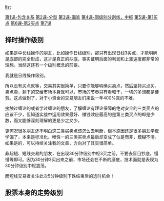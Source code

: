 
[list](http://v.qq.com/x/search/?searchSession=tabid=%E5%85%A8%E9%83%A8|0,%E8%B4%A2%E7%BB%8F|13,%E6%95%99%E8%82%B2|15,%E5%85%B6%E5%AE%83|7&preQid=5Raoz1YoEmrpvIqvK0DU371cxDxsTT_lZOuOlC2lYSTHPjJshdjR4g&q=%E7%BC%A0%E8%AE%BA%20%20%E6%BB%9A%E9%9B%AA%E7%90%83%E7%A0%94%E4%B9%A0%E7%A4%BE&queryFrom=3&isNeedQc=false&filterValue=undefined&cur=1&pageContext=)

[第1课-包含关系](https://v.qq.com/x/page/a07659fptl5.html)
[第2课-分型](https://v.qq.com/x/page/l0768l7c37f.html)
[第3课-画笔](https://v.qq.com/x/page/z07793r2nrh.html)
[第4课-同级别分割线，中枢](https://v.qq.com/x/page/q0700iwyscw.html)
[第5课-第1买点](https://v.qq.com/x/page/t0712zeoony.html)
[第6课-第2买点](https://v.qq.com/x/page/v0741ekyyfl.html)
[第7课](https://v.qq.com/x/page/v0753akzw2o.html)


## 择时操作级别

如果是中长线操作的朋友，比如操作日线级别，那只有出现日线3买点，才能明确是底部的完全形成，这才是真正的抄底，事实证明后面的利润和上涨速度都非常的理想。当然这还有一个级别概念的前提。

我就是日线操作级别。 



所以没有买点就等，交易其实很简单，只要你能够明确买卖点，然后坚持买点买、卖点卖，剩下的交给市场本身就可以，市场的节奏只有看和干，一切的多想都是徒劳。这点做到了，对于小资金的交易朋友们来说一年400%真的不难。



接触过缠论的或者学过缠论的朋友，了解缠论有理论保障的绝对安全的三类买点的应该不少，但知道实战中运用效果最好、赚钱效应最高的是第三类买点的却是少数，而又能够深刻理解的更是少之又少。



更何况很多朋友还不明白这三类买卖点该怎么去判断，根本原因还是很多朋友学缠学偏了，本来是标准化、唯性一的三类买卖点最后却变成了似是而非，模糊不清。如果是的，可以持续关注我的文章，方向对了其实很简单。


非超短、短线交易的朋友，在出现30分钟级别中枢3买之前，不要去盲目抄底，慢慢等即可。因为30分钟3买出来之前，市场还会在不断的磨底，技术面就是表现为30分钟级别中枢震荡。

而短线交易者关注此次5分钟级别下跌结束后的选时机会！

## 股票本身的走势级别

